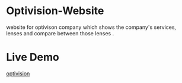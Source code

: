 # Optivision-Website
website for optivison company which shows the company's services, lenses and compare between those lenses .
# Live Demo
[optivision](https://basem10r.github.io/Optivision-Website/)
